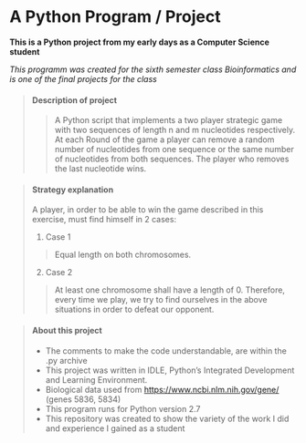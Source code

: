 # A Python Program / Project

**This is a Python project from my early days as a Computer Science student**

_This programm was created for the sixth semester class Bioinformatics
and is one of the final projects for the class_

> #### Description of project
>
>>A Python script that implements a two player strategic game with two sequences of length n and m nucleotides respectively. At each Round of the game a player can remove a random number of nucleotides from one sequence or the same number of nucleotides from both sequences. The player who removes the last nucleotide wins.


> #### Strategy explanation
>
>A player, in order to be able to win the game described in this exercise, must find himself in 2 cases:
> 1. Case 1
>>Equal length on both chromosomes.
> 2. Case 2
>>At least one chromosome shall have a length of 0.
>Therefore, every time we play, we try to find ourselves in the above situations in order to defeat our opponent. 

> #### About this project
>
> - The comments to make the code understandable, are within the .py archive
> - This project was written in IDLE, Python’s Integrated Development and Learning Environment.
> - Biological data used from https://www.ncbi.nlm.nih.gov/gene/ (genes 5836, 5834)
> - This program runs for Python version 2.7
> - This repository was created to show the variety of the work I did and experience I gained as a student
>
